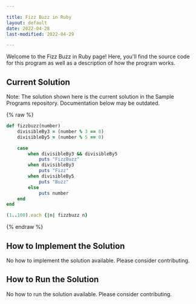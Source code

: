 ```yaml
---

title: Fizz Buzz in Ruby
layout: default
date: 2022-04-28
last-modified: 2022-04-29

---
```


Welcome to the Fizz Buzz in Ruby page! Here, you'll find the source code for this program as well as a description of how the program works.

## Current Solution

Note: The solution shown here is the current solution in the Sample Programs repository. Documentation below may be outdated.

{% raw %}

```Ruby
def fizzbuzz(number)
    divisibleBy3 = (number % 3 == 0)
    divisibleBy5 = (number % 5 == 0)

    case
        when divisibleBy3 && divisibleBy5
            puts "FizzBuzz"
        when divisibleBy3
            puts "Fizz"
        when divisibleBy5
            puts "Buzz"
        else 
            puts number
    end
end

(1..100).each {|n| fizzbuzz n}

```

{% endraw %}

## How to Implement the Solution

No how to implement the solution available. Please consider contributing.

## How to Run the Solution

No how to run the solution available. Please consider contributing.